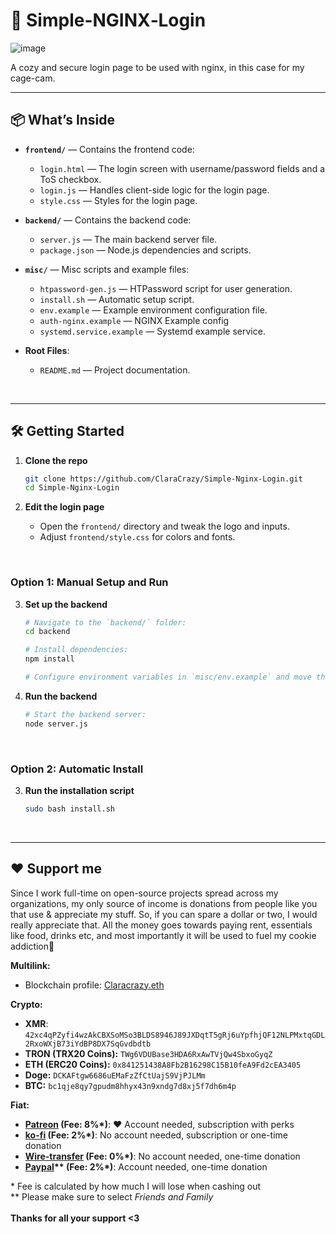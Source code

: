 # 🐾 Simple-NGINX‑Login

![image](https://github.com/user-attachments/assets/58cf67e3-aae1-45c8-a4d3-c7c9f6cba84d)

A cozy and secure login page to be used with nginx, in this case for my cage-cam. 


---

## 📦 What’s Inside

* **`frontend/`** — Contains the frontend code:
  - `login.html` — The login screen with username/password fields and a ToS checkbox.
  - `login.js` — Handles client-side logic for the login page.
  - `style.css` — Styles for the login page.

* **`backend/`** — Contains the backend code:
  - `server.js` — The main backend server file.
  - `package.json` — Node.js dependencies and scripts.

* **`misc/`** — Misc scripts and example files:
  - `htpassword-gen.js` — HTPassword script for user generation.
  - `install.sh` — Automatic setup script.
  - `env.example` — Example environment configuration file.
  - `auth-nginx.example` — NGINX Example config
  - `systemd.service.example` — Systemd example service.

* **Root Files**:
  - `README.md` — Project documentation.

<br>

---

## 🛠️ Getting Started

1. **Clone the repo**

   ```bash
   git clone https://github.com/ClaraCrazy/Simple-Nginx-Login.git
   cd Simple-Nginx-Login
   ```

2. **Edit the login page**

   * Open the `frontend/` directory and tweak the logo and inputs.
   * Adjust `frontend/style.css` for colors and fonts.

<br>


### Option 1: Manual Setup and Run

3. **Set up the backend**

   ```bash
   # Navigate to the `backend/` folder:
   cd backend

   # Install dependencies:
   npm install

   # Configure environment variables in `misc/env.example` and move them to `backend/.env`.
   ```

4. **Run the backend**

   ```bash
   # Start the backend server:
   node server.js
   ```

<br>


### Option 2: Automatic Install

3. **Run the installation script**

   ```bash
   sudo bash install.sh
   ```

<br>

---

## ❤️ Support me

<!--
Pwease support me >.<
-->  

<p>Since I work full-time on open-source projects spread across my organizations, my only source of income is donations from people like you that use & appreciate my stuff. So, if you can spare a dollar or two, I would really appreciate that. All the money goes towards paying rent, essentials like food, drinks etc, and most importantly it will be used to fuel my cookie addiction🍪<br></p>

**Multilink:**
- Blockchain profile: [Claracrazy.eth](https://profile.crazyco.xyz)<br>

**Crypto:**
- **XMR**: `42xc4qPZyfi4wzAkCBXSoMSo3BLDS8946J89JXDqtT5gRj6uYpfhjQF12NLPMxtqGDL2RxoWXjB73iYdBP8DX7SqGvdbdtb`<br>
- **TRON (TRX20 Coins):** `TWg6VDUBase3HDA6RxAwTVjQw4SbxoGyqZ`<br>
- **ETH (ERC20 Coins):** `0x841251438A8Fb2B16298C15B10feA9Fd2cEA3405`<br>
- **Doge:** `DCKAFtgw6686uEMaFzZfCtUajS9VjPJLMm`<br>
- **BTC:** `bc1qje8qy7gpudm8hhyx43n9xndg7d8xj5f7dh6m4p`<br>

**Fiat:**
- **[Patreon](https://patreon.com/crazyco) (Fee: 8%\*)**: ❤️ Account needed, subscription with perks
- **[ko-fi](https://ko-fi.com/crazyco) (Fee: 2%\*)**: No account needed, subscription or one-time donation
- **[Wire-transfer](https://bunq.me/ClaraCrazy) (Fee: 0%\*)**: No account needed, one-time donation
- **[Paypal](https://paypal.me/ClaraCrazy)\*\* (Fee: 2%\*)**: Account needed, one-time donation

\* Fee is calculated by how much I will lose when cashing out<br>
\*\* Please make sure to select *Friends and Family*<br><br>
**Thanks for all your support <3**

